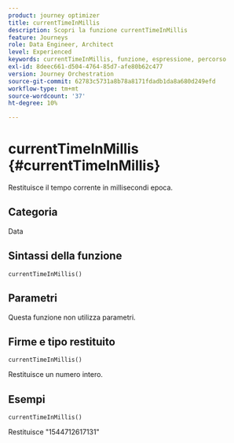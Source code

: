 ```yaml
---
product: journey optimizer
title: currentTimeInMillis
description: Scopri la funzione currentTimeInMillis
feature: Journeys
role: Data Engineer, Architect
level: Experienced
keywords: currentTimeInMillis, funzione, espressione, percorso
exl-id: 8deec661-d504-4764-85d7-afe80b62c477
version: Journey Orchestration
source-git-commit: 62783c5731a8b78a8171fdadb1da8a680d249efd
workflow-type: tm+mt
source-wordcount: '37'
ht-degree: 10%

---
```


# currentTimeInMillis {#currentTimeInMillis}

Restituisce il tempo corrente in millisecondi epoca.

## Categoria

Data

## Sintassi della funzione

`currentTimeInMillis()`

## Parametri

Questa funzione non utilizza parametri.

## Firme e tipo restituito

`currentTimeInMillis()`

Restituisce un numero intero.

## Esempi

`currentTimeInMillis()`

Restituisce &quot;1544712617131&quot;
